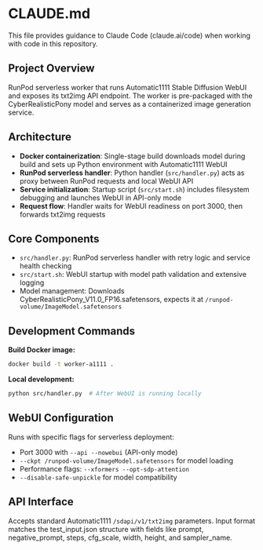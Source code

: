 # CLAUDE.md

This file provides guidance to Claude Code (claude.ai/code) when working with code in this repository.

## Project Overview

RunPod serverless worker that runs Automatic1111 Stable Diffusion WebUI and exposes its txt2img API endpoint. The worker is pre-packaged with the CyberRealisticPony model and serves as a containerized image generation service.

## Architecture

- **Docker containerization**: Single-stage build downloads model during build and sets up Python environment with Automatic1111 WebUI
- **RunPod serverless handler**: Python handler (`src/handler.py`) acts as proxy between RunPod requests and local WebUI API
- **Service initialization**: Startup script (`src/start.sh`) includes filesystem debugging and launches WebUI in API-only mode
- **Request flow**: Handler waits for WebUI readiness on port 3000, then forwards txt2img requests

## Core Components

- `src/handler.py`: RunPod serverless handler with retry logic and service health checking
- `src/start.sh`: WebUI startup with model path validation and extensive logging
- Model management: Downloads CyberRealisticPony_V11.0_FP16.safetensors, expects it at `/runpod-volume/ImageModel.safetensors`

## Development Commands

**Build Docker image:**
```bash
docker build -t worker-a1111 .
```

**Local development:**
```bash
python src/handler.py  # After WebUI is running locally
```

## WebUI Configuration

Runs with specific flags for serverless deployment:
- Port 3000 with `--api --nowebui` (API-only mode)
- `--ckpt /runpod-volume/ImageModel.safetensors` for model loading
- Performance flags: `--xformers --opt-sdp-attention`
- `--disable-safe-unpickle` for model compatibility

## API Interface

Accepts standard Automatic1111 `/sdapi/v1/txt2img` parameters. Input format matches the test_input.json structure with fields like prompt, negative_prompt, steps, cfg_scale, width, height, and sampler_name.